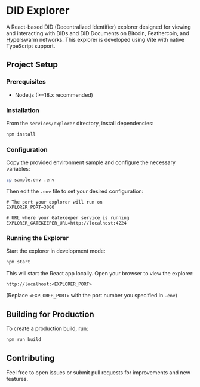 # DID Explorer

A React-based DID (Decentralized Identifier) explorer designed for viewing and interacting with DIDs and DID Documents on Bitcoin, Feathercoin, and Hyperswarm networks. This explorer is developed using Vite with native TypeScript support.

## Project Setup

### Prerequisites

- Node.js (>=18.x recommended)

### Installation

From the `services/explorer` directory, install dependencies:

```bash
npm install
```

### Configuration

Copy the provided environment sample and configure the necessary variables:

```bash
cp sample.env .env
```

Then edit the `.env` file to set your desired configuration:

```env
# The port your explorer will run on
EXPLORER_PORT=3000

# URL where your Gatekeeper service is running
EXPLORER_GATEKEEPER_URL=http://localhost:4224
```

### Running the Explorer

Start the explorer in development mode:

```bash
npm start
```

This will start the React app locally. Open your browser to view the explorer:

```
http://localhost:<EXPLORER_PORT>
```

(Replace `<EXPLORER_PORT>` with the port number you specified in `.env`)

## Building for Production

To create a production build, run:

```bash
npm run build
```

## Contributing

Feel free to open issues or submit pull requests for improvements and new features.


